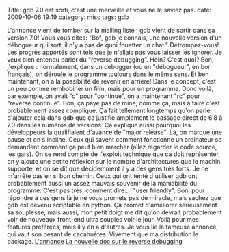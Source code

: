 Title: gdb 7.0 est sorti, c'est une merveille et vous ne le saviez pas.
date: 2009-10-06 19:19
category: misc
tags: gdb

L'annonce vient de tomber sur la mailing liste : gdb vient de
sortir dans sa version 7.0! Vous vous dîtes: "Bof, gdb je connais,
une nouvelle version d'un débogueur qui sort, il n'y a pas de quoi
fouetter un chat." Détrompez-vous!  Les progrès apportés sont tels
que je n'allais pas vous laisser les ignorer. Je veux bien entendu
parler du "reverse debugging". Hein? C'est quoi? Bon, j'explique :
normalement, dans un debugger (ou un "débogueur", en bon français),
on déroule le programme toujours dans le même sens. Et ben
maintenant, on a la possibilité de revenir en arrière! Dans le
concept, c'est un peu comme rembobiner un film, mais pour un
programme. Donc voilà, par exemple, on avait "c" pour "continue",
on a maintenant "rc" pour "reverse continue". Bon, ça paye pas de
mine, comme ça, mais à faire c'est probablement assez compliqué. Ça
fait tellement longtemps qu'on parle d'ajouter cela dans gdb que ça
justifie amplement le passage direct de 6.8 à 7.0 dans les numéros
de versions. Ça explique aussi pourquoi les développeurs la
qualifiaient d'avance de "major release". Là, on marque une pause
et on s'incline. Ceux qui savent comment fonctionne un ordinateur
se demandent comment ça peut bien marcher (allez regarder le code
source, les gars). On se rend compte de l'exploit technique que ça
doit représenter, on y ajoute une petite réflexion sur le nombre
d'architectures que le machin supporte, et on se dit que
décidemment il y a des gens très forts. Je ne m'arrête pas en si
bon chemin. Ceux qui ont tenté d'utiliser gdb ont probablement
aussi un assez mauvais souvenir de la maniabilité du programme.
C'est pas très, comment dire...  "user friendly". Bon, pour
répondre à ces gens là je ne vous promets pas de miracle, mais
sachez que gdb est devenu scriptable en python. Ça promet
d'améliorer sérieusement sa souplesse, mais aussi, mon petit doigt
me dit qu'on devrait probablement voir de nouveaux front-end ultra
souples voir le jour. Voilà pour mes features préférées, mais il y
en a d'autres. Je vous lie la fameuse annonce, qui vaut son pesant
de cacahuètes. Vivement que ma distribution le package.
[L'annonce](http://www.gnu.org/software/gdb/download/ANNOUNCEMENT)
[La nouvelle doc sur le reverse debugging](http://sourceware.org/gdb/download/onlinedocs/gdb_7.html#SEC51)



